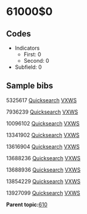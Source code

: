 # 61000$0

## Codes

-   Indicators
    -   First: 0
    -   Second: 0
-   Subfield: 0

## Sample bibs

5325617 [Quicksearch](https://search.library.yale.edu/catalog/5325617) [VXWS](http://prodorbis.library.yale.edu:7014/vxws/GetHoldingsService?bibId=5325617)

7936239 [Quicksearch](https://search.library.yale.edu/catalog/7936239) [VXWS](http://prodorbis.library.yale.edu:7014/vxws/GetHoldingsService?bibId=7936239)

10096102 [Quicksearch](https://search.library.yale.edu/catalog/10096102) [VXWS](http://prodorbis.library.yale.edu:7014/vxws/GetHoldingsService?bibId=10096102)

13341902 [Quicksearch](https://search.library.yale.edu/catalog/13341902) [VXWS](http://prodorbis.library.yale.edu:7014/vxws/GetHoldingsService?bibId=13341902)

13616904 [Quicksearch](https://search.library.yale.edu/catalog/13616904) [VXWS](http://prodorbis.library.yale.edu:7014/vxws/GetHoldingsService?bibId=13616904)

13688236 [Quicksearch](https://search.library.yale.edu/catalog/13688236) [VXWS](http://prodorbis.library.yale.edu:7014/vxws/GetHoldingsService?bibId=13688236)

13688936 [Quicksearch](https://search.library.yale.edu/catalog/13688936) [VXWS](http://prodorbis.library.yale.edu:7014/vxws/GetHoldingsService?bibId=13688936)

13854229 [Quicksearch](https://search.library.yale.edu/catalog/13854229) [VXWS](http://prodorbis.library.yale.edu:7014/vxws/GetHoldingsService?bibId=13854229)

13927099 [Quicksearch](https://search.library.yale.edu/catalog/13927099) [VXWS](http://prodorbis.library.yale.edu:7014/vxws/GetHoldingsService?bibId=13927099)

**Parent topic:**[610](../../tags/610/610.md)

